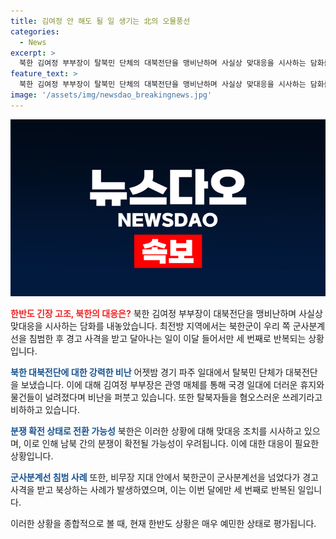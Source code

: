 ```yaml
---
title: 김여정 안 해도 될 일 생기는 北의 오물풍선
categories:
  - News
excerpt: >
  북한 김여정 부부장이 탈북민 단체의 대북전단을 맹비난하며 사실상 맞대응을 시사하는 담화를 발표했습니다. 최전방 지역에서는 북한군이 우리 쪽 군사분계선을 침범하고 경고 사격을 받고 달아난 사례가 이달 들어 세 번째로 반복되었습니다. 이에 김여정 부부장은 북한의 맞대응 조치 시사하며 탈북자를 혐오하는 발언과 남북 간의 대북전단으로 인한 긴장 상황을 조장하는 발언을 했습니다.북한군의 우리측 군사분계선 침범 사례가 이번 달에도 반복되면서 긴장 상황이 이어지고 있습니다.
feature_text: >
  북한 김여정 부부장이 탈북민 단체의 대북전단을 맹비난하며 사실상 맞대응을 시사하는 담화를 발표했습니다. 최전방 지역에서는 북한군이 우리 쪽 군사분계선을 침범하고 경고 사격을 받고 달아난 사례가 이달 들어 세 번째로 반복되었습니다. 이에 김여정 부부장은 북한의 맞대응 조치 시사하며 탈북자를 혐오하는 발언과 남북 간의 대북전단으로 인한 긴장 상황을 조장하는 발언을 했습니다.북한군의 우리측 군사분계선 침범 사례가 이번 달에도 반복되면서 긴장 상황이 이어지고 있습니다.
image: '/assets/img/newsdao_breakingnews.jpg'
---
```


<p><img src="/assets/img/newsdao_breakingnews.jpg" alt="implanttips 속보" /></p>

<p><b><span style="color: #ee2323;">한반도 긴장 고조, 북한의 대응은?</span></b>
북한 김여정 부부장이 대북전단을 맹비난하며 사실상 맞대응을 시사하는 담화를 내놓았습니다. 최전방 지역에서는 북한군이 우리 쪽 군사분계선을 침범한 후 경고 사격을 받고 달아나는 일이 이달 들어서만 세 번째로 반복되는 상황입니다.</p>

<p><b><span style="color: #1a5490;">북한 대북전단에 대한 강력한 비난</span></b>
어젯밤 경기 파주 일대에서 탈북민 단체가 대북전단을 보냈습니다. 이에 대해 김여정 부부장은 관영 매체를 통해 국경 일대에 더러운 휴지와 물건들이 널려졌다며 비난을 퍼붓고 있습니다. 또한 탈북자들을 혐오스러운 쓰레기라고 비하하고 있습니다.</p>

<p><b><span style="color: #1a5490;">분쟁 확전 상태로 전환 가능성</span></b>
북한은 이러한 상황에 대해 맞대응 조치를 시사하고 있으며, 이로 인해 남북 간의 분쟁이 확전될 가능성이 우려됩니다. 이에 대한 대응이 필요한 상황입니다.</p>

<p><b><span style="color: #1a5490;">군사분계선 침범 사례</span></b>
또한, 비무장 지대 안에서 북한군이 군사분계선을 넘었다가 경고사격을 받고 북상하는 사례가 발생하였으며, 이는 이번 달에만 세 번째로 반복된 일입니다.</p>

<p>이러한 상황을 종합적으로 볼 때, 현재 한반도 상황은 매우 예민한 상태로 평가됩니다.</p>

